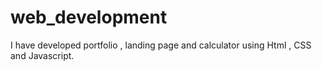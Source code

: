 # web_development
I have developed portfolio , landing page and calculator using Html , CSS and  Javascript.
